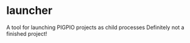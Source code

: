 # launcher
A tool for launching PIGPIO projects as child processes
Definitely not a finished project!

